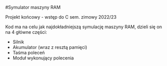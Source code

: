 #Symulator maszyny RAM

Projekt końcowy - wstęp do C sem. zimowy 2022/23

Kod ma na celu jak najdokładniejszą symulację maszyny RAM, dzieli się on na 4 główne części:
- Silnik
- Akumulator (wraz z resztą pamięci)
- Taśma poleceń
- Moduł wykonujący polecenia

